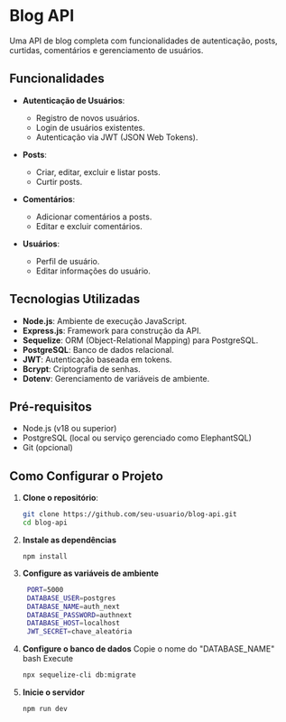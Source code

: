 # Blog API

Uma API de blog completa com funcionalidades de autenticação, posts, curtidas, comentários e gerenciamento de usuários.

## Funcionalidades

- **Autenticação de Usuários**:
  - Registro de novos usuários.
  - Login de usuários existentes.
  - Autenticação via JWT (JSON Web Tokens).

- **Posts**:
  - Criar, editar, excluir e listar posts.
  - Curtir posts.

- **Comentários**:
  - Adicionar comentários a posts.
  - Editar e excluir comentários.

- **Usuários**:
  - Perfil de usuário.
  - Editar informações do usuário.

## Tecnologias Utilizadas

- **Node.js**: Ambiente de execução JavaScript.
- **Express.js**: Framework para construção da API.
- **Sequelize**: ORM (Object-Relational Mapping) para PostgreSQL.
- **PostgreSQL**: Banco de dados relacional.
- **JWT**: Autenticação baseada em tokens.
- **Bcrypt**: Criptografia de senhas.
- **Dotenv**: Gerenciamento de variáveis de ambiente.

## Pré-requisitos

- Node.js (v18 ou superior)
- PostgreSQL (local ou serviço gerenciado como ElephantSQL)
- Git (opcional)

## Como Configurar o Projeto

1. **Clone o repositório**:
   ```bash
   git clone https://github.com/seu-usuario/blog-api.git
   cd blog-api

2. **Instale as dependências**
   ```base
   npm install

3. **Configure as variáveis de ambiente**
   ``` bash
    PORT=5000
    DATABASE_USER=postgres
    DATABASE_NAME=auth_next
    DATABASE_PASSWORD=authnext
    DATABASE_HOST=localhost
    JWT_SECRET=chave_aleatória

4. **Configure o banco de dados**
   Copie o nome do "DATABASE_NAME"
   bash
   Execute
   ``` bash
   npx sequelize-cli db:migrate

5. **Inicie o servidor**
   ``` bash
   npm run dev
